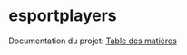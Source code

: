 # esportplayers

Documentation du projet:
[Table des matières](https://github.com/enaxorb/esportplayers/blob/main/Table%20des%20matières.md)
